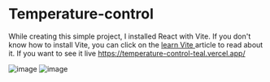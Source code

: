 # Temperature-control

While creating this simple project, I installed React with Vite. If you don't know how to install Vite, you can click on the <a href="https://vitejs.dev/guide/">learn Vite </a> article to read about it. If you want to see it live https://temperature-control-teal.vercel.app/

![image](https://github.com/bltMustafa/Temperature-control/assets/92399033/cf946af0-f427-4919-9c1e-03b34f7b98ff)
![image](https://github.com/bltMustafa/Temperature-control/assets/92399033/889e7760-188f-4a3f-8476-1424afdd6d2a)



